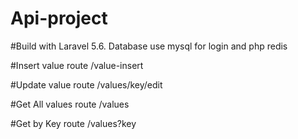 # Api-project
#Build with Laravel 5.6. Database use mysql for login and php redis

#Insert value route /value-insert

#Update value route /values/key/edit

#Get All values route /values

#Get by Key route      /values?key
